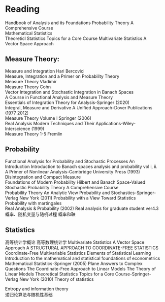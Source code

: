 # Reading 
Handbook of Analysis and its Foundations
Probability Theory A Comprehensive Course  
Mathematical Statistics  
Theoreticl Statistics Topics for a Core Course
Multivariate Statistics A Vector Space Approach  


## Measure Theory:  
Measure and Integration Hari Bercovici  
Measure, Integration and a Primer on Probability Theory  
Measure Theory Vladimir  
Measure Theory Cohn  
Vector Integration and Stochastic Integration in Banach Spaces  
A Course in Functional Analysis and Measure Theory  
Essentials of Integration Theory for Analysis-Springer (2020)  
Integral, Measure and Derivative A Unified Approach-Dover Publications (1977 2012)  
Measure Theory Volume I Springer (2006)  
Real Analysis Modern Techniques and Their Applications-Wiley-Interscience (1999)  
Measure Theory 1-5 Fremlin

## Probability
Functional Analysis for Probability and Stochastic Processes An Introduction
Introduction to Banach spaces analysis and probability vol i, ii.
A Primer of Nonlinear Analysis-Cambridge University Press (1993)
Disintegration and Compact Measure  
Foundations of Modern Probability
Hilbert and Banach Space-Valued Stochastic
Probability Theory A Comprehensive Course  
Probability Theory An Analytic View
Probability and Stochastics-Springer-Verlag New York (2011)
Probability with a View Toward Statistics  
Probability with martingales  
Real Analysis & Probability (2002)
Real analysis for graduate student ver4.3
概率、随机变量与随机过程
概率和鞅

## Statistics
高等统计学概论
高等数理统计学
Multivariate Statistics A Vector Space Approach
A STRUCTURAL APPROACH TO COORDINATE-FREE STATISTICS  
Coordinate-Free Multivariable Statistics
Elements of Statistical Learning
Introduction to the mathematical and statistical foundations of econometrics
Mathematical Statistics-Springer (2005)
Plane Answers to Complex Questions
The Coordinate-Free Approach to Linear Models
The Theory of Linear Models
Theoretical Statistics Topics for a Core Course-Springer-Verlag New York (2010)
Theory of statistics


Entropy and information theory  
递归论算法与随机性基础